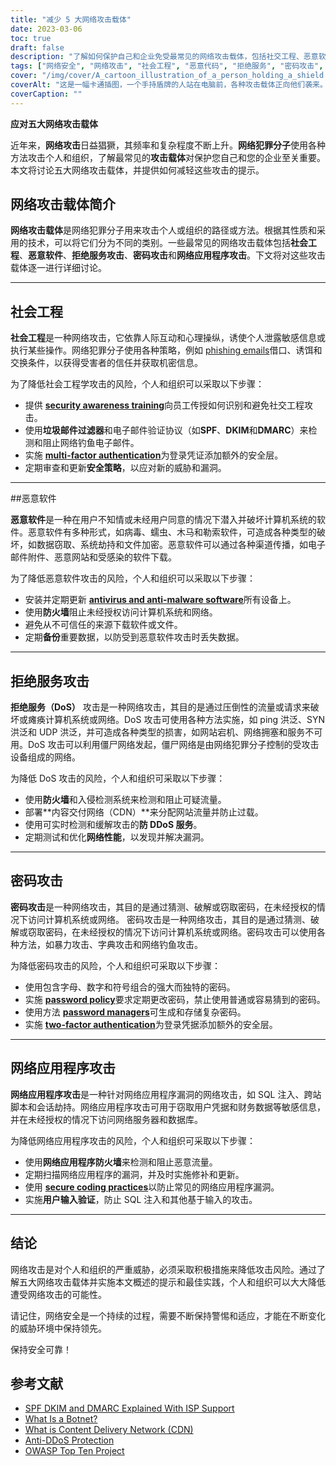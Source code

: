 ```yaml
---
title: "减少 5 大网络攻击载体"
date: 2023-03-06
toc: true
draft: false
description: "了解如何保护自己和企业免受最常见的网络攻击载体，包括社交工程、恶意软件、拒绝服务攻击、密码攻击和网络应用程序攻击。"
tags: ["网络安全", "网络攻击", "社会工程", "恶意代码", "拒绝服务", "密码攻击", "网络应用攻击", "安全意识", "垃圾邮件过滤器", "多因素认证", "杀毒软件", "防火墙", "僵尸网络", "CDN", "反DDoS服务", "网络性能", "脆弱性", "保护", "降低风险", "信息安全"]
cover: "/img/cover/A_cartoon_illustration_of_a_person_holding_a_shield.png"
coverAlt: "这是一幅卡通插图，一个手持盾牌的人站在电脑前，各种攻击载体正向他们袭来。"
coverCaption: ""
---
```


**应对五大网络攻击载体**

近年来，**网络攻击**日益猖獗，其频率和复杂程度不断上升。**网络犯罪分子**使用各种方法攻击个人和组织，了解最常见的**攻击载体**对保护您自己和您的企业至关重要。本文将讨论五大网络攻击载体，并提供如何减轻这些攻击的提示。

## 网络攻击载体简介

**网络攻击载体**是网络犯罪分子用来攻击个人或组织的路径或方法。根据其性质和采用的技术，可以将它们分为不同的类别。一些最常见的网络攻击载体包括**社会工程**、**恶意软件**、**拒绝服务攻击**、**密码攻击**和**网络应用程序攻击**。下文将对这些攻击载体逐一进行详细讨论。

______

## 社会工程

**社会工程**是一种网络攻击，它依靠人际互动和心理操纵，诱使个人泄露敏感信息或执行某些操作。网络犯罪分子使用各种策略，例如 [phishing emails](https://simeononsecurity.ch/articles/how-to-identify-phishing/)借口、诱饵和交换条件，以获得受害者的信任并获取机密信息。

为了降低社会工程学攻击的风险，个人和组织可以采取以下步骤：

- 提供 [**security awareness training**](https://simeononsecurity.ch/articles/how-to-build-and-manage-an-effective-cybersecurity-awareness-training-program/)向员工传授如何识别和避免社交工程攻击。
- 使用**垃圾邮件过滤器**和电子邮件验证协议（如**SPF**、**DKIM**和**DMARC**）来检测和阻止网络钓鱼电子邮件。
- 实施 [**multi-factor authentication**](https://simeononsecurity.ch/articles/what-are-the-diferent-kinds-of-factors-in-mfa/)为登录凭证添加额外的安全层。
- 定期审查和更新**安全策略**，以应对新的威胁和漏洞。

______

##恶意软件

**恶意软件**是一种在用户不知情或未经用户同意的情况下潜入并破坏计算机系统的软件。恶意软件有多种形式，如病毒、蠕虫、木马和勒索软件，可造成各种类型的破坏，如数据窃取、系统劫持和文件加密。恶意软件可以通过各种渠道传播，如电子邮件附件、恶意网站和受感染的软件下载。

为了降低恶意软件攻击的风险，个人和组织可以采取以下步骤：

- 安装并定期更新 [**antivirus and anti-malware software**](https://simeononsecurity.ch/recommendations/anti-virus)所有设备上。
- 使用**防火墙**阻止未经授权访问计算机系统和网络。
- 避免从不可信任的来源下载软件或文件。
- 定期**备份**重要数据，以防受到恶意软件攻击时丢失数据。

______

## 拒绝服务攻击

**拒绝服务（DoS）** 攻击是一种网络攻击，其目的是通过压倒性的流量或请求来破坏或瘫痪计算机系统或网络。DoS 攻击可使用各种方法实施，如 ping 洪泛、SYN 洪泛和 UDP 洪泛，并可造成各种类型的损害，如网站宕机、网络拥塞和服务不可用。DoS 攻击可以利用僵尸网络发起，僵尸网络是由网络犯罪分子控制的受攻击设备组成的网络。

为降低 DoS 攻击的风险，个人和组织可采取以下步骤：

- 使用**防火墙**和入侵检测系统来检测和阻止可疑流量。
- 部署**内容交付网络（CDN）**来分配网站流量并防止过载。
- 使用可实时检测和缓解攻击的**防 DDoS 服务**。
- 定期测试和优化**网络性能**，以发现并解决漏洞。

______

## 密码攻击

**密码攻击**是一种网络攻击，其目的是通过猜测、破解或窃取密码，在未经授权的情况下访问计算机系统或网络。
密码攻击是一种网络攻击，其目的是通过猜测、破解或窃取密码，在未经授权的情况下访问计算机系统或网络。密码攻击可以使用各种方法，如暴力攻击、字典攻击和网络钓鱼攻击。

为降低密码攻击的风险，个人和组织可采取以下步骤：

- 使用包含字母、数字和符号组合的强大而独特的密码。
- 实施 [**password policy**](https://simeononsecurity.ch/articles/the-importance-of-password-security-and-best-practices/)要求定期更改密码，禁止使用普通或容易猜到的密码。
- 使用方法 [**password managers**](https://simeononsecurity.ch/articles/bitwarden-and-keepassxc-vs-the-rest/)可生成和存储复杂密码。
- 实施 [**two-factor authentication**](https://simeononsecurity.ch/articles/what-are-the-diferent-kinds-of-factors-in-mfa/)为登录凭据添加额外的安全层。

______

## 网络应用程序攻击

**网络应用程序攻击**是一种针对网络应用程序漏洞的网络攻击，如 SQL 注入、跨站脚本和会话劫持。网络应用程序攻击可用于窃取用户凭据和财务数据等敏感信息，并在未经授权的情况下访问网络服务器和数据库。

为降低网络应用程序攻击的风险，个人和组织可采取以下步骤：

- 使用**网络应用程序防火墙**来检测和阻止恶意流量。
- 定期扫描网络应用程序的漏洞，并及时实施修补和更新。
- 使用 [**secure coding practices**](https://simeononsecurity.ch/articles/secure-coding-standards-for-c-sharp/)以防止常见的网络应用程序漏洞。
- 实施**用户输入验证**，防止 SQL 注入和其他基于输入的攻击。

______

## 结论

网络攻击是对个人和组织的严重威胁，必须采取积极措施来降低攻击风险。通过了解五大网络攻击载体并实施本文概述的提示和最佳实践，个人和组织可以大大降低遭受网络攻击的可能性。

请记住，网络安全是一个持续的过程，需要不断保持警惕和适应，才能在不断变化的威胁环境中保持领先。

保持安全可靠！

## 参考文献

- [SPF DKIM and DMARC Explained With ISP Support](https://netcorecloud.com/tutorials/spf-dkim-dmarc/)
- [What Is a Botnet?](https://www.paloaltonetworks.com/cyberpedia/what-is-botnet)
- [What is Content Delivery Network (CDN)](https://www.cloudflare.com/learning/cdn/what-is-a-cdn/)
- [Anti-DDoS Protection](https://www.cloudflare.com/ddos/)
- [OWASP Top Ten Project](https://owasp.org/Top10/)
